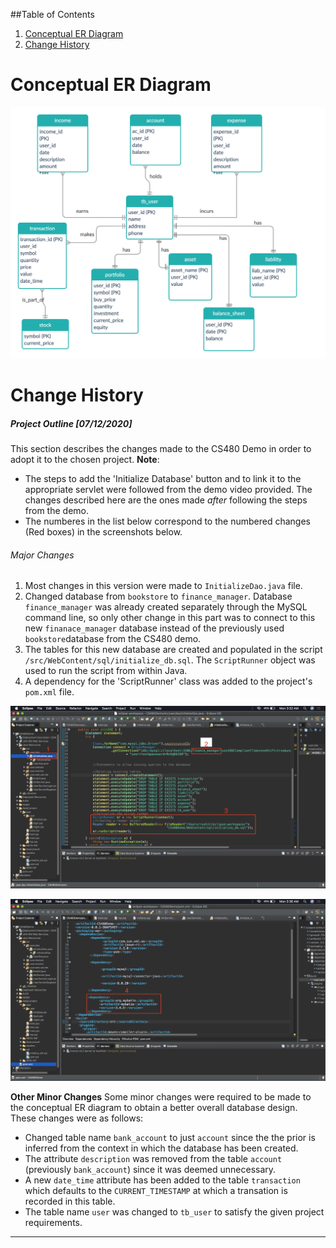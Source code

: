 ##Table of Contents

1. [Conceptual ER Diagram](#conceptual_er_diagram)
2. [Change History](#change_history)


# Conceptual ER Diagram
![alt text](Conceptual_ER_Diagram.jpg)


# Change History

##### Project Outline [07/12/2020]
This section describes the changes made to the CS480 Demo in order to adopt it to the chosen project. 
**Note**: 
- The steps to add the 'Initialize Database' button and to link it to the appropriate servlet were followed from the demo video provided. The changes described here are the ones made *after* following the steps from the demo. 
- The numberes in the list below correspond to the numbered changes (Red boxes) in the screenshots below.

###### Major Changes
1. Most changes in this version were made to `InitializeDao.java` file.
2. Changed database from `bookstore` to `finance_manager`. Database `finance_manager` was already created separately through the MySQL command line, so only other change in this part was to connect to this new `finanace_manager` database instead of the previously used `bookstore`database from the CS480 demo.
3. The tables for this new database are created and populated in the script `/src/WebContent/sql/initialize_db.sql`. The `ScriptRunner` object was used to run the script from within Java.
4. A dependency for the 'ScriptRunner' class was added to the project's `pom.xml` file.

![alt text](InitializeDao_changes.png)

![alt text](pom_changes.png)

**Other Minor Changes**
Some minor changes were required to be made to the conceptual ER diagram to obtain a better overall database design. These changes were as follows:
- Changed table name `bank_account` to just `account` since the the prior is inferred from the context in which the database has been created.
- The attribute `description` was removed from the table `account` (previously `bank_account`) since it was deemed unnecessary.
- A new `date_time` attribute has been added to the table `transaction` which defaults to the `CURRENT_TIMESTAMP` at which a transation is recorded in this table.
- The table name `user` was changed to `tb_user` to satisfy the given project requirements.


---


